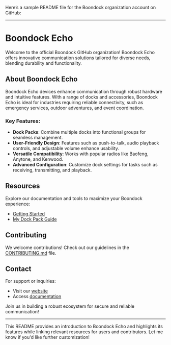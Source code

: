 Here’s a sample README file for the Boondock organization account on GitHub:

---

# Boondock Echo

Welcome to the official Boondock GitHub organization! Boondock Echo offers innovative communication solutions tailored for diverse needs, blending durability and functionality.

## About Boondock Echo

Boondock Echo devices enhance communication through robust hardware and intuitive features. With a range of docks and accessories, Boondock Echo is ideal for industries requiring reliable connectivity, such as emergency services, outdoor adventures, and event coordination.

### Key Features:
- **Dock Packs**: Combine multiple docks into functional groups for seamless management.
- **User-Friendly Design**: Features such as push-to-talk, audio playback controls, and adjustable volume enhance usability.
- **Versatile Compatibility**: Works with popular radios like Baofeng, Anytone, and Kenwood.
- **Advanced Configuration**: Customize dock settings for tasks such as receiving, transmitting, and playback.

## Resources
Explore our documentation and tools to maximize your Boondock experience:
- [Getting Started](https://docs.boondockecho.com/boondock-echo/getting-started/dock-view)
- [My Dock Pack Guide](https://docs.boondockecho.com/boondock-echo/other-features/my-dock-pack)

## Contributing
We welcome contributions! Check out our guidelines in the [CONTRIBUTING.md](CONTRIBUTING.md) file.

## Contact
For support or inquiries:
- Visit our [website](https://boondockecho.com)
- Access [documentation](https://docs.boondockecho.com)

Join us in building a robust ecosystem for secure and reliable communication!

--- 

This README provides an introduction to Boondock Echo and highlights its features while linking relevant resources for users and contributors. Let me know if you'd like further customization!